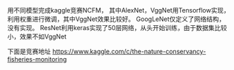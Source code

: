 用不同模型完成kaggle竞赛NCFM，
其中AlexNet，VggNet用Tensorflow实现，利用权重进行微调，其中VggNet效果比较好。
GoogLeNet仅定义了网络结构，没有实现。
ResNet利用keras实现了50层网络，从头开始训练，由于数据集比较小，效果不如VggNet

下面是竞赛地址
https://www.kaggle.com/c/the-nature-conservancy-fisheries-monitoring
